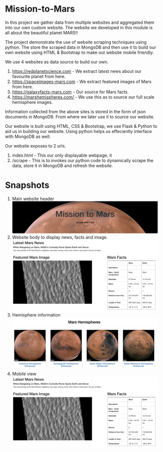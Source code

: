 # Mission-to-Mars

In this project we gather data from multiple websites and aggregated them into our own custom website. The website we developed in this module is all about the beautiful planet MARS!!

The project demonstrate the use of website scraping techniques using python. The store the scraped data in MongoDB and then use it to build our own website using HTML & Bootstrap to make out website mobile friendly. 

We use 4 websites as data source to build our own.   
1. https://redplanetscience.com - We extract latest news about our favourite planet from here. 
2. https://spaceimages-mars.com - We extract featured images of Mars from here. 
3. https://galaxyfacts-mars.com - Our source for Mars facts.
4. https://marshemispheres.com/ - We use this as to source our full scale hemisphere images. 



Information collected from the above sites is stored in the form of json documents in MongoDB. From where we later use it to source our website. 


Our website is built using HTML, CSS & Bootstrap, we use Flask & Python to aid us in building our website. Using python helps us effeciently interface with MongoDB as well. 


Our website exposes to 2 urls.
1. index.html - This our only displayable webpage, it 
2. /scrape - This is to invokes our python code to dynamically scrape the data, store it in MongoDB and refresh the website. 


# Snapshots

1. Main website header
![](static/Heading.png)
2. Website body to display news, facts and image. 
![](static/news_and_facts.png)
3. Hemisphere information
![](static/hemispheres.png)
4. Mobile view
![](static/news_and_facts.png)
